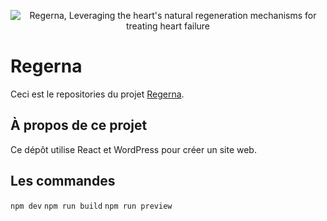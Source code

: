 <p align="center"><img src="[/regerna-logo-fat.svg](https://www.regerna.eu/regerna-logo-fat.svg)" alt="Regerna, Leveraging the heart's natural regeneration mechanisms for treating heart failure"></p>


# Regerna

Ceci est le repositories du projet [Regerna](https://www.regerna.eu).

## À propos de ce projet

Ce dépôt utilise React et WordPress pour créer un site web.


## Les commandes

`npm dev`
`npm run build`
`npm run preview`
